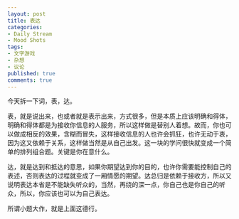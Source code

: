 ```yaml
---
layout: post
title: 表达
categories:
- Daily Stream
- Mood Shots
tags:
- 文字游戏
- 杂想
- 议论
published: true
comments: true
---
```

<p>今天拆一下词，表，达。</p>

<p>表，就是说出来，也或者就是表示出来，方式很多，但是本质上应该明确和得体，明确和得体都是为接收你信息的人服务，所以这样做是替别人着想。故而，你也可以做成相反的效果，含糊而冒失，这样接收信息的人也许会抓狂，也许无动于衷，因为这又依赖于关系，这样做当然是从自己出发。这一块的学问很快就变成一个简单的排列组合题。关键是你在意什么。</p>

<p>达，就是达到和抵达的意思，如果你期望达到你的目的，也许你需要能控制自己的表述，否则表达的过程就变成了一厢情愿的期望。达总归是依赖于接收方，所以又说明表达本省是不能缺失听众的，当然，再绕的深一点，你自己也是你自己的听众，所以，你应该也可以为自己表达。</p>

<p>所谓小题大作，就是上面这德行。</p>

